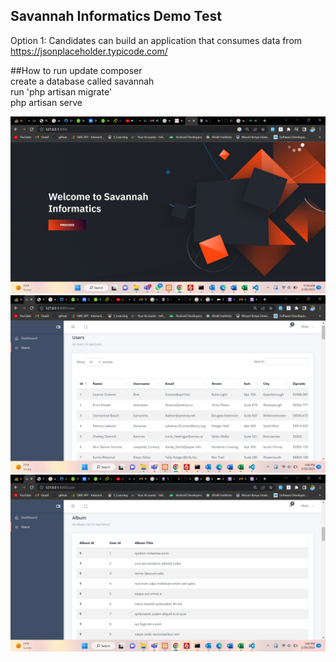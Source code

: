

## Savannah Informatics Demo Test

Option 1: Candidates can build an application that consumes data from
https://jsonplaceholder.typicode.com/

##How to run
update composer<br>
create a database called savannah<br>
run 'php artisan migrate' </br>
php artisan serve

<img src="landing.png" alt="Savannah Informatics Landing Page">
<img src="user.png" alt="Savannah Informatics Landing Page">
<img src="album.png" alt="Savannah Informatics Landing Page">